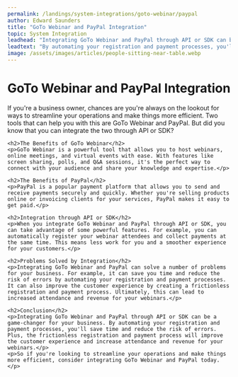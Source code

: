 ```yaml
---
permalink: /landings/system-integrations/goto-webinar/paypal
author: Edward Saunders
title: "GoTo Webinar and PayPal Integration"
topic: System Integration
leadhead: "Integrating GoTo Webinar and PayPal through API or SDK can be a game-changer for your business"
leadtext: "By automating your registration and payment processes, you'll save time and reduce the risk of errors. Plus, the frictionless registration and payment process will improve the customer experience and increase attendance and revenue for your webinars."
image: /assets/images/articles/people-sitting-near-table.webp
---
```

<div class="arttext">	<h1>GoTo Webinar and PayPal Integration</h1>
	<p>If you're a business owner, chances are you're always on the lookout for ways to streamline your operations and make things more efficient. Two tools that can help you with this are GoTo Webinar and PayPal. But did you know that you can integrate the two through API or SDK?</p>

	<h2>The Benefits of GoTo Webinar</h2>
	<p>GoTo Webinar is a powerful tool that allows you to host webinars, online meetings, and virtual events with ease. With features like screen sharing, polls, and Q&A sessions, it's the perfect way to connect with your audience and share your knowledge and expertise.</p>

	<h2>The Benefits of PayPal</h2>
	<p>PayPal is a popular payment platform that allows you to send and receive payments securely and quickly. Whether you're selling products online or invoicing clients for your services, PayPal makes it easy to get paid.</p>

	<h2>Integration through API or SDK</h2>
	<p>When you integrate GoTo Webinar and PayPal through API or SDK, you can take advantage of some powerful features. For example, you can automatically register your webinar attendees and collect payments at the same time. This means less work for you and a smoother experience for your customers.</p>

	<h2>Problems Solved by Integration</h2>
	<p>Integrating GoTo Webinar and PayPal can solve a number of problems for your business. For example, it can save you time and reduce the risk of errors by automating your registration and payment processes. It can also improve the customer experience by creating a frictionless registration and payment process. Ultimately, this can lead to increased attendance and revenue for your webinars.</p>

	<h2>Conclusion</h2>
	<p>Integrating GoTo Webinar and PayPal through API or SDK can be a game-changer for your business. By automating your registration and payment processes, you'll save time and reduce the risk of errors. Plus, the frictionless registration and payment process will improve the customer experience and increase attendance and revenue for your webinars.</p>
	<p>So if you're looking to streamline your operations and make things more efficient, consider integrating GoTo Webinar and PayPal today.</p>
</div>